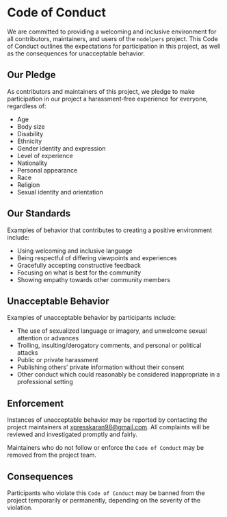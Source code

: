 # Code of Conduct

We are committed to providing a welcoming and inclusive environment for all contributors, maintainers, and users of the `nodelpers` project. This Code of Conduct outlines the expectations for participation in this project, as well as the consequences for unacceptable behavior.

## Our Pledge

As contributors and maintainers of this project, we pledge to make participation in our project a harassment-free experience for everyone, regardless of:

- Age
- Body size
- Disability
- Ethnicity
- Gender identity and expression
- Level of experience
- Nationality
- Personal appearance
- Race
- Religion
- Sexual identity and orientation

## Our Standards

Examples of behavior that contributes to creating a positive environment include:

- Using welcoming and inclusive language
- Being respectful of differing viewpoints and experiences
- Gracefully accepting constructive feedback
- Focusing on what is best for the community
- Showing empathy towards other community members

## Unacceptable Behavior

Examples of unacceptable behavior by participants include:

- The use of sexualized language or imagery, and unwelcome sexual attention or advances
- Trolling, insulting/derogatory comments, and personal or political attacks
- Public or private harassment
- Publishing others’ private information without their consent
- Other conduct which could reasonably be considered inappropriate in a professional setting

## Enforcement

Instances of unacceptable behavior may be reported by contacting the project maintainers at <xpresskaran98@gmail.com>. All complaints will be reviewed and investigated promptly and fairly.

Maintainers who do not follow or enforce the `Code of Conduct` may be removed from the project team.

## Consequences

Participants who violate this `Code of Conduct` may be banned from the project temporarily or permanently, depending on the severity of the violation.
